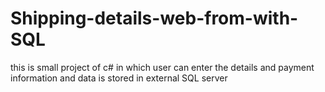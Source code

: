 # Shipping-details-web-from-with-SQL
this is small project of c# in which user can enter the details and payment information and data is stored in external SQL server
